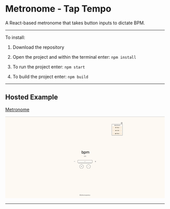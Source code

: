 # Metronome - Tap Tempo

A React-based metronome that takes button inputs to dictate BPM.


___

To install:

1. Download the repository

2. Open the project and within the terminal enter: `npm install`

3. To run the project enter: `npm start`

4. To build the project enter: `npm build`

___

## Hosted Example

[Metronome](https://jakezion.github.io/metronome/)


![Metronome](https://github.com/jakezion/metronome/blob/main/public//image.png?raw=true)


---

